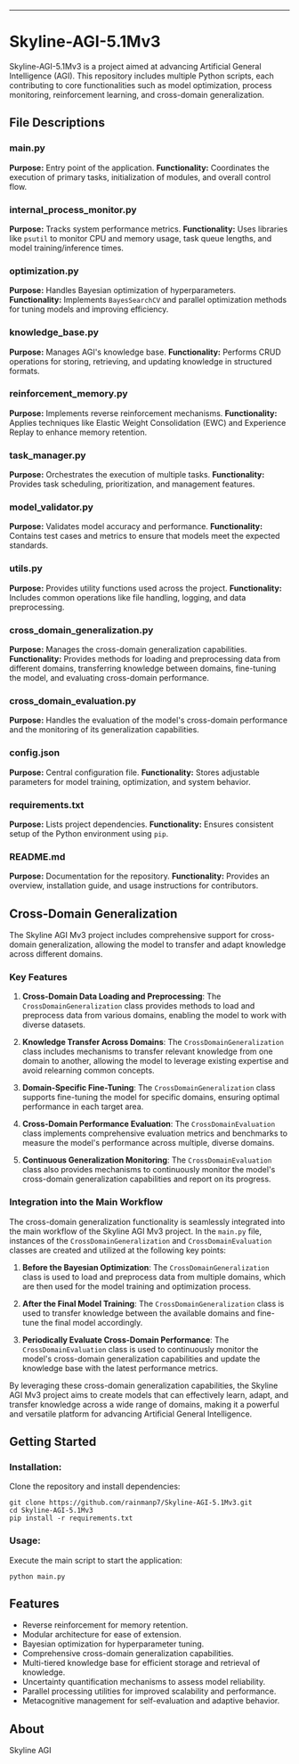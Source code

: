 ---

# Skyline-AGI-5.1Mv3

Skyline-AGI-5.1Mv3 is a project aimed at advancing Artificial General Intelligence (AGI). This repository includes multiple Python scripts, each contributing to core functionalities such as model optimization, process monitoring, reinforcement learning, and cross-domain generalization.

## File Descriptions

### main.py
**Purpose:** Entry point of the application.
**Functionality:** Coordinates the execution of primary tasks, initialization of modules, and overall control flow.

### internal_process_monitor.py
**Purpose:** Tracks system performance metrics.
**Functionality:** Uses libraries like `psutil` to monitor CPU and memory usage, task queue lengths, and model training/inference times.

### optimization.py
**Purpose:** Handles Bayesian optimization of hyperparameters.
**Functionality:** Implements `BayesSearchCV` and parallel optimization methods for tuning models and improving efficiency.

### knowledge_base.py
**Purpose:** Manages AGI's knowledge base.
**Functionality:** Performs CRUD operations for storing, retrieving, and updating knowledge in structured formats.

### reinforcement_memory.py
**Purpose:** Implements reverse reinforcement mechanisms.
**Functionality:** Applies techniques like Elastic Weight Consolidation (EWC) and Experience Replay to enhance memory retention.

### task_manager.py
**Purpose:** Orchestrates the execution of multiple tasks.
**Functionality:** Provides task scheduling, prioritization, and management features.

### model_validator.py
**Purpose:** Validates model accuracy and performance.
**Functionality:** Contains test cases and metrics to ensure that models meet the expected standards.

### utils.py
**Purpose:** Provides utility functions used across the project.
**Functionality:** Includes common operations like file handling, logging, and data preprocessing.

### cross_domain_generalization.py
**Purpose:** Manages the cross-domain generalization capabilities.
**Functionality:** Provides methods for loading and preprocessing data from different domains, transferring knowledge between domains, fine-tuning the model, and evaluating cross-domain performance.

### cross_domain_evaluation.py
**Purpose:** Handles the evaluation of the model's cross-domain performance and the monitoring of its generalization capabilities.

### config.json
**Purpose:** Central configuration file.
**Functionality:** Stores adjustable parameters for model training, optimization, and system behavior.

### requirements.txt
**Purpose:** Lists project dependencies.
**Functionality:** Ensures consistent setup of the Python environment using `pip`.

### README.md
**Purpose:** Documentation for the repository.
**Functionality:** Provides an overview, installation guide, and usage instructions for contributors.

## Cross-Domain Generalization

The Skyline AGI Mv3 project includes comprehensive support for cross-domain generalization, allowing the model to transfer and adapt knowledge across different domains.

### Key Features

1. **Cross-Domain Data Loading and Preprocessing**: The `CrossDomainGeneralization` class provides methods to load and preprocess data from various domains, enabling the model to work with diverse datasets.

2. **Knowledge Transfer Across Domains**: The `CrossDomainGeneralization` class includes mechanisms to transfer relevant knowledge from one domain to another, allowing the model to leverage existing expertise and avoid relearning common concepts.

3. **Domain-Specific Fine-Tuning**: The `CrossDomainGeneralization` class supports fine-tuning the model for specific domains, ensuring optimal performance in each target area.

4. **Cross-Domain Performance Evaluation**: The `CrossDomainEvaluation` class implements comprehensive evaluation metrics and benchmarks to measure the model's performance across multiple, diverse domains.

5. **Continuous Generalization Monitoring**: The `CrossDomainEvaluation` class also provides mechanisms to continuously monitor the model's cross-domain generalization capabilities and report on its progress.

### Integration into the Main Workflow

The cross-domain generalization functionality is seamlessly integrated into the main workflow of the Skyline AGI Mv3 project. In the `main.py` file, instances of the `CrossDomainGeneralization` and `CrossDomainEvaluation` classes are created and utilized at the following key points:

1. **Before the Bayesian Optimization**: The `CrossDomainGeneralization` class is used to load and preprocess data from multiple domains, which are then used for the model training and optimization process.

2. **After the Final Model Training**: The `CrossDomainGeneralization` class is used to transfer knowledge between the available domains and fine-tune the final model accordingly.

3. **Periodically Evaluate Cross-Domain Performance**: The `CrossDomainEvaluation` class is used to continuously monitor the model's cross-domain generalization capabilities and update the knowledge base with the latest performance metrics.

By leveraging these cross-domain generalization capabilities, the Skyline AGI Mv3 project aims to create models that can effectively learn, adapt, and transfer knowledge across a wide range of domains, making it a powerful and versatile platform for advancing Artificial General Intelligence.

## Getting Started

### Installation:
Clone the repository and install dependencies:
```
git clone https://github.com/rainmanp7/Skyline-AGI-5.1Mv3.git
cd Skyline-AGI-5.1Mv3
pip install -r requirements.txt
```

### Usage:
Execute the main script to start the application:
```
python main.py
```

## Features
- Reverse reinforcement for memory retention.
- Modular architecture for ease of extension.
- Bayesian optimization for hyperparameter tuning.
- Comprehensive cross-domain generalization capabilities.
- Multi-tiered knowledge base for efficient storage and retrieval of knowledge.
- Uncertainty quantification mechanisms to assess model reliability.
- Parallel processing utilities for improved scalability and performance.
- Metacognitive management for self-evaluation and adaptive behavior.

## About
Skyline AGI 

